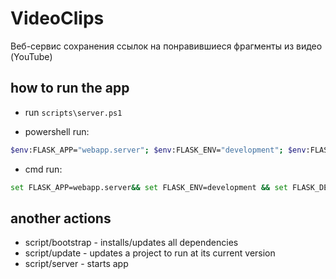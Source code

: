 # VideoClips

Веб-сервис сохранения ссылок на понравившиеся фрагменты из видео (YouTube)

## how to run the app

- run `scripts\server.ps1`

- powershell run:

```sh
$env:FLASK_APP="webapp.server"; $env:FLASK_ENV="development"; $env:FLASK_DEBUG=1; flask run
```

- cmd run:

```sh
set FLASK_APP=webapp.server&& set FLASK_ENV=development && set FLASK_DEBUG=1 && flask run
```

## another actions

- script/bootstrap - installs/updates all dependencies
- script/update - updates a project to run at its current version
- script/server - starts app
